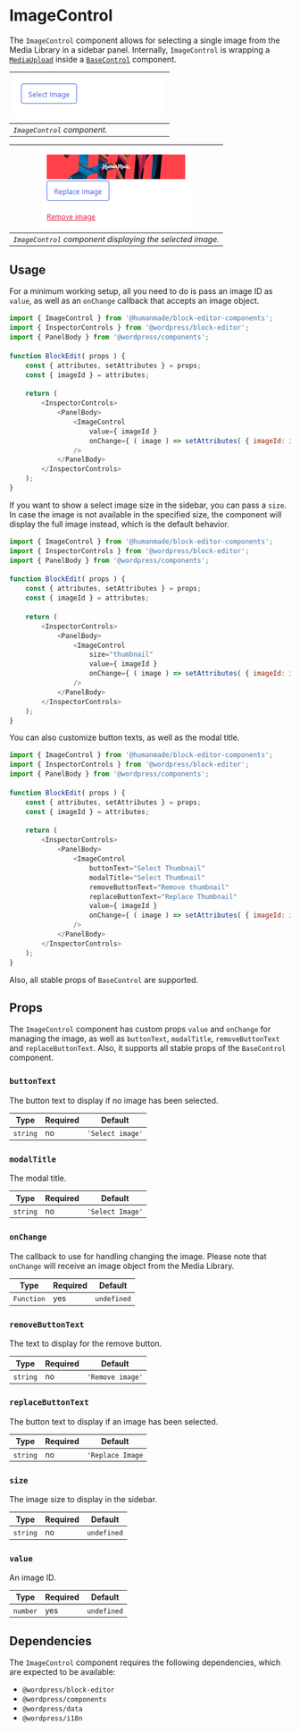 # ImageControl

The `ImageControl` component allows for selecting a single image from the Media Library in a sidebar panel.
Internally, `ImageControl` is wrapping a [`MediaUpload`](https://github.com/WordPress/gutenberg/tree/trunk/packages/block-editor/src/components/media-upload/index.js) inside a [`BaseControl`](https://github.com/WordPress/gutenberg/blob/trunk/packages/components/src/base-control/index.tsx) component.

| ![image-control--default.png](../../../assets/images/image-control--default.png) |
|------------------------------------------------------------------------------------|
| _`ImageControl` component._                                                        |

| ![image-control--selected.png](../../../assets/images/image-control--selected.png) |
|------------------------------------------------------------------------------------|
| _`ImageControl` component displaying the selected image._                          |

## Usage

For a minimum working setup, all you need to do is pass an image ID as `value`, as well as an `onChange` callback that accepts an image object.

```js
import { ImageControl } from '@humanmade/block-editor-components';
import { InspectorControls } from '@wordpress/block-editor';
import { PanelBody } from '@wordpress/components';

function BlockEdit( props ) {
	const { attributes, setAttributes } = props;
	const { imageId } = attributes;

	return (
		<InspectorControls>
			<PanelBody>
				<ImageControl
					value={ imageId }
					onChange={ ( image ) => setAttributes( { imageId: image?.id } ) }
				/>
			</PanelBody>
		</InspectorControls>
	);
}
```

If you want to show a select image size in the sidebar, you can pass a `size`.
In case the image is not available in the specified size, the component will display the full image instead, which is the default behavior. 

```js
import { ImageControl } from '@humanmade/block-editor-components';
import { InspectorControls } from '@wordpress/block-editor';
import { PanelBody } from '@wordpress/components';

function BlockEdit( props ) {
	const { attributes, setAttributes } = props;
	const { imageId } = attributes;

	return (
		<InspectorControls>
			<PanelBody>
				<ImageControl
					size="thumbnail"
					value={ imageId }
					onChange={ ( image ) => setAttributes( { imageId: image?.id } ) }
				/>
			</PanelBody>
		</InspectorControls>
	);
}
```

You can also customize button texts, as well as the modal title.

```js
import { ImageControl } from '@humanmade/block-editor-components';
import { InspectorControls } from '@wordpress/block-editor';
import { PanelBody } from '@wordpress/components';

function BlockEdit( props ) {
	const { attributes, setAttributes } = props;
	const { imageId } = attributes;

	return (
		<InspectorControls>
			<PanelBody>
				<ImageControl
					buttonText="Select Thumbnail"
					modalTitle="Select Thumbnail"
					removeButtonText="Remove thumbnail"
					replaceButtonText="Replace Thumbnail"
					value={ imageId }
					onChange={ ( image ) => setAttributes( { imageId: image?.id } ) }
				/>
			</PanelBody>
		</InspectorControls>
	);
}
```

Also, all stable props of `BaseControl` are supported.

## Props

The `ImageControl` component has custom props `value` and `onChange` for managing the image, as well as `buttonText`, `modalTitle`, `removeButtonText` and `replaceButtonText`.
Also, it supports all stable props of the `BaseControl` component.

### `buttonText`

The button text to display if no image has been selected.

| Type                                 | Required                             | Default                              |
|--------------------------------------|--------------------------------------|--------------------------------------|
| `string`                             | no                                   | `'Select image'`                     |

### `modalTitle`

The modal title.

| Type                                 | Required                             | Default                              |
|--------------------------------------|--------------------------------------|--------------------------------------|
| `string`                             | no                                   | `'Select Image'`                     |

### `onChange`

The callback to use for handling changing the image.
Please note that `onChange` will receive an image object from the Media Library.

| Type                                 | Required                             | Default                              |
|--------------------------------------|--------------------------------------|--------------------------------------|
| `Function`                           | yes                                  | `undefined`                          |

### `removeButtonText`

The text to display for the remove button.

| Type                                 | Required                             | Default                              |
|--------------------------------------|--------------------------------------|--------------------------------------|
| `string`                             | no                                   | `'Remove image'`                     |

### `replaceButtonText`

The button text to display if an image has been selected.

| Type                                 | Required                             | Default                              |
|--------------------------------------|--------------------------------------|--------------------------------------|
| `string`                             | no                                   | `'Replace Image`                     |

### `size`

The image size to display in the sidebar.

| Type                                 | Required                             | Default                              |
|--------------------------------------|--------------------------------------|--------------------------------------|
| `string`                             | no                                   | `undefined`                          |

### `value`

An image ID.

| Type                                 | Required                             | Default                              |
|--------------------------------------|--------------------------------------|--------------------------------------|
| `number`                             | yes                                  | `undefined`                          |

## Dependencies

The `ImageControl` component requires the following dependencies, which are expected to be available:

- `@wordpress/block-editor`
- `@wordpress/components`
- `@wordpress/data`
- `@wordpress/i18n`
